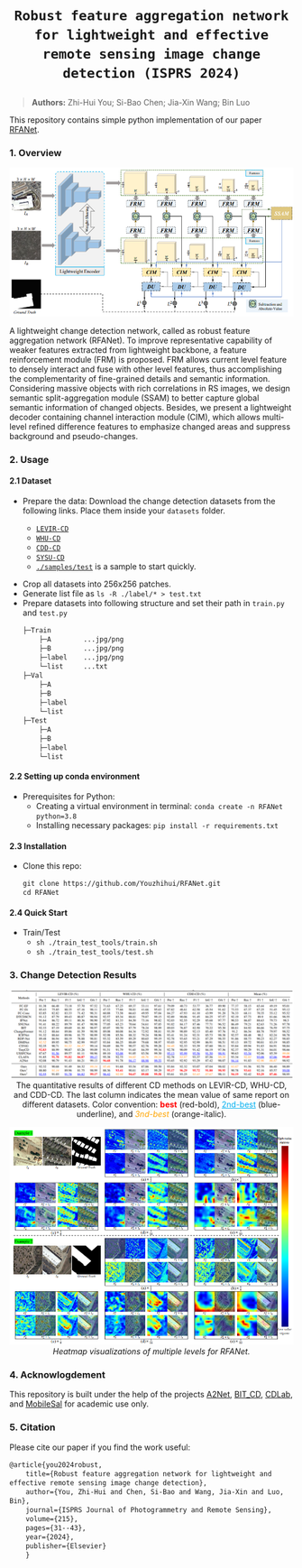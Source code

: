 # <p align=center>`Robust feature aggregation network for lightweight and effective remote sensing image change detection (ISPRS 2024)`</p>

> **Authors:**
Zhi-Hui You; Si-Bao Chen; Jia-Xin Wang; Bin Luo

This repository contains simple python implementation of our paper [RFANet](https://www.sciencedirect.com/science/article/abs/pii/S092427162400251X).

### 1. Overview

<p align="center">
    <img src="assest/Overview.png"/> <br />
</p>

 A lightweight change detection network, called as robust feature aggregation network (RFANet). To improve representative capability of weaker features extracted from lightweight backbone, a feature reinforcement module (FRM) is proposed. FRM allows current level feature to densely interact and fuse with other level features, thus accomplishing the complementarity of fine-grained details and semantic information. Considering massive objects with rich correlations in RS images, we design semantic split-aggregation module (SSAM) to better capture global semantic information of changed objects. Besides, we present a lightweight decoder containing channel interaction module (CIM), which allows multi-level refined difference features to emphasize changed areas and suppress background and pseudo-changes. <br>

### 2. Usage
#### 2.1 Dataset
+ Prepare the data:
    Download the change detection datasets from the following links. Place them inside your `datasets` folder.

    - [`LEVIR-CD`](https://www.dropbox.com/s/18fb5jo0npu5evm/LEVIR-CD256.zip?dl=0)
    - [`WHU-CD`](https://www.dropbox.com/s/r76a00jcxp5d3hl/WHU-CD-256.zip?dl=0)
    - [`CDD-CD`](https://www.dropbox.com/s/ls9fq5u61k8wxwk/CDD.zip?dl=0)
    - [`SYSU-CD`](https://github.com/liumency/SYSU-CD)
    - [`./samples/test`]() is a sample to start quickly.
- Crop all datasets into 256x256 patches.
- Generate list file as `ls -R ./label/* > test.txt`
- Prepare datasets into following structure and set their path in `train.py` and `test.py`
  ```
  ├─Train
      ├─A        ...jpg/png
      ├─B        ...jpg/png
      ├─label    ...jpg/png
      └─list     ...txt
  ├─Val
      ├─A
      ├─B
      ├─label
      └─list
  ├─Test
      ├─A
      ├─B
      ├─label
      └─list
  ```
#### 2.2 Setting up conda environment
+ Prerequisites for Python:
    - Creating a virtual environment in terminal: `conda create -n RFANet python=3.8`
    - Installing necessary packages: `pip install -r requirements.txt `

#### 2.3 Installation
+ Clone this repo:
    ```shell
    git clone https://github.com/Youzhihui/RFANet.git
    cd RFANet
    ```
#### 2.4 Quick Start
+ Train/Test
    - `sh ./train_test_tools/train.sh`
    - `sh ./train_test_tools/test.sh`

### 3. Change Detection Results
<p align="center">
    <img src="assest/result1.png"/> <br />
   The quantitative results of different CD methods on LEVIR-CD, WHU-CD, and CDD-CD. The last column indicates the mean value of same report on different datasets. Color convention: <font color="#FF0000"><strong>best</strong></font> (red-bold), <font color="#00B0F0"><u>2nd-best</u></font> (blue-underline), and <font color="#FFA500"><i>3nd-best</i></font> (orange-italic).
</p>

<p align="center">
    <img src="assest/result2.png"/> <br />
    <em> 
    Heatmap visualizations of multiple levels for RFANet.
    </em>
</p>

### 4. Acknowlogdement
This repository is built under the help of the projects  [A2Net](https://github.com/guanyuezhen/A2Net), [BIT_CD](https://github.com/justchenhao/BIT_CD), 
[CDLab](https://github.com/Bobholamovic/CDLab), and [MobileSal](https://github.com/yuhuan-wu/MobileSal) for academic use only.

### 5. Citation

Please cite our paper if you find the work useful:

    @article{you2024robust,
        title={Robust feature aggregation network for lightweight and effective remote sensing image change detection},
        author={You, Zhi-Hui and Chen, Si-Bao and Wang, Jia-Xin and Luo, Bin},
        journal={ISPRS Journal of Photogrammetry and Remote Sensing},
        volume={215},
        pages={31--43},
        year={2024},
        publisher={Elsevier}
        }
